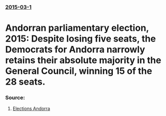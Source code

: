 ### [2015-03-1](/news/2015/03/1/index.md)

# Andorran parliamentary election, 2015: Despite losing five seats, the Democrats for Andorra narrowly retains their absolute majority in the General Council, winning 15 of the 28 seats. 




### Source:

1. [Elections Andorra](http://www.eleccions.ad/resultats)

